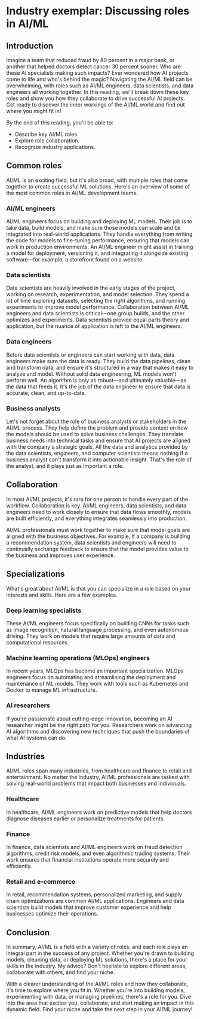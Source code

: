 # Industry exemplar: Discussing roles in AI/ML

## Introduction

Imagine a team that reduced fraud by 80 percent in a major bank, or another that helped doctors detect cancer 30 percent sooner. Who are these AI specialists making such impacts? Ever wondered how AI projects come to life and who's behind the magic? Navigating the AI/ML field can be overwhelming, with roles such as AI/ML engineers, data scientists, and data engineers all working together. In this reading, we'll break down these key roles and show you how they collaborate to drive successful AI projects. Get ready to discover the inner workings of the AI/ML world and find out where you might fit in!

By the end of this reading, you'll be able to:

- Describe key AI/ML roles.
- Explore role collaboration.
- Recognize industry applications.

## Common roles

AI/ML is an exciting field, but it's also broad, with multiple roles that come together to create successful ML solutions. Here's an overview of some of the most common roles in AI/ML development teams.

### AI/ML engineers

AI/ML engineers focus on building and deploying ML models. Their job is to take data, build models, and make sure those models can scale and be integrated into real-world applications. They handle everything from writing the code for models to fine-tuning performance, ensuring that models can work in production environments. An AI/ML engineer might assist in training a model for deployment, versioning it, and integrating it alongside existing software—for example, a storefront found on a website.

### Data scientists

Data scientists are heavily involved in the early stages of the project, working on research, experimentation, and model selection. They spend a lot of time exploring datasets, selecting the right algorithms, and running experiments to improve model performance. Collaboration between AI/ML engineers and data scientists is critical—one group builds, and the other optimizes and experiments. Data scientists provide equal parts theory and application, but the nuance of application is left to the AI/ML engineers.

### Data engineers

Before data scientists or engineers can start working with data, data engineers make sure the data is ready. They build the data pipelines, clean and transform data, and ensure it's structured in a way that makes it easy to analyze and model. Without solid data engineering, ML models won't perform well. An algorithm is only as robust—and ultimately valuable—as the data that feeds it. It's the job of the data engineer to ensure that data is accurate, clean, and up-to-date.

### Business analysts

Let's not forget about the role of business analysts or stakeholders in the AI/ML process. They help define the problem and provide context on how the models should be used to solve business challenges. They translate business needs into technical tasks and ensure that AI projects are aligned with the company's strategic goals. All the data and analytics provided by the data scientists, engineers, and computer scientists means nothing if a business analyst can't transform it into actionable insight. That's the role of the analyst, and it plays just as important a role.

## Collaboration

In most AI/ML projects, it's rare for one person to handle every part of the workflow. Collaboration is key. AI/ML engineers, data scientists, and data engineers need to work closely to ensure that data flows smoothly, models are built efficiently, and everything integrates seamlessly into production.

AI/ML professionals must work together to make sure that model goals are aligned with the business objectives. For example, if a company is building a recommendation system, data scientists and engineers will need to continually exchange feedback to ensure that the model provides value to the business and improves user experience.

## Specializations

What's great about AI/ML is that you can specialize in a role based on your interests and skills. Here are a few examples.

### Deep learning specialists

These AI/ML engineers focus specifically on building CNNs for tasks such as image recognition, natural language processing, and even autonomous driving. They work on models that require large amounts of data and computational resources.

### Machine learning operations (MLOps) engineers

In recent years, MLOps has become an important specialization. MLOps engineers focus on automating and streamlining the deployment and maintenance of ML models. They work with tools such as Kubernetes and Docker to manage ML infrastructure.

### AI researchers

If you're passionate about cutting-edge innovation, becoming an AI researcher might be the right path for you. Researchers work on advancing AI algorithms and discovering new techniques that push the boundaries of what AI systems can do.

## Industries

AI/ML roles span many industries, from healthcare and finance to retail and entertainment. No matter the industry, AI/ML professionals are tasked with solving real-world problems that impact both businesses and individuals.

### Healthcare

In healthcare, AI/ML engineers work on predictive models that help doctors diagnose diseases earlier or personalize treatments for patients.

### Finance

In finance, data scientists and AI/ML engineers work on fraud detection algorithms, credit risk models, and even algorithmic trading systems. Their work ensures that financial institutions operate more securely and efficiently.

### Retail and e-commerce

In retail, recommendation systems, personalized marketing, and supply chain optimizations are common AI/ML applications. Engineers and data scientists build models that improve customer experience and help businesses optimize their operations.

## Conclusion

In summary, AI/ML is a field with a variety of roles, and each role plays an integral part in the success of any project. Whether you're drawn to building models, cleaning data, or deploying ML solutions, there's a place for your skills in the industry. My advice? Don't hesitate to explore different areas, collaborate with others, and find your niche.

With a clearer understanding of the AI/ML roles and how they collaborate, it's time to explore where you fit in. Whether you're into building models, experimenting with data, or managing pipelines, there's a role for you. Dive into the area that excites you, collaborate, and start making an impact in this dynamic field. Find your niche and take the next step in your AI/ML journey!